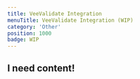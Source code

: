 ```yaml
---
title: VeeValidate Integration
menuTitle: VeeValidate Integration (WIP)
category: 'Other'
position: 1000
badge: WIP
---
```


## I need content!
